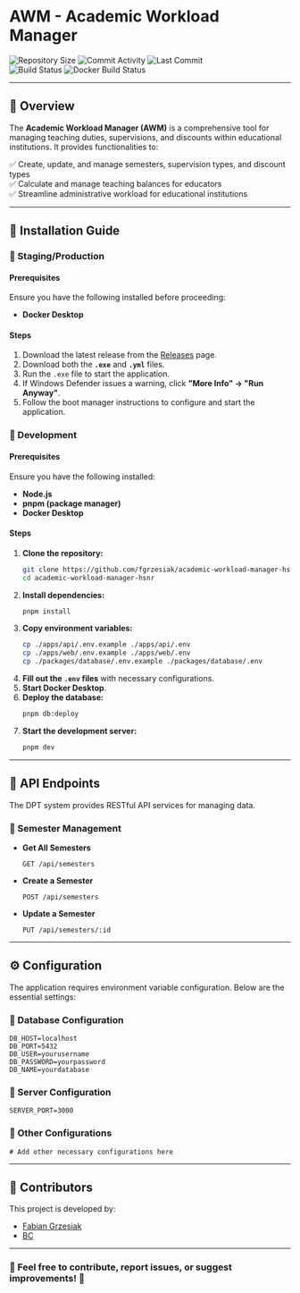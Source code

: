 # AWM - Academic Workload Manager

![Repository Size](https://img.shields.io/github/repo-size/fgrzesiak/academic-workload-manager-hsnr?logo=github)
![Commit Activity](https://img.shields.io/github/commit-activity/m/fgrzesiak/academic-workload-manager-hsnr?logo=github)
![Last Commit](https://img.shields.io/github/last-commit/fgrzesiak/academic-workload-manager-hsnr?logo=github)  
![Build Status](https://img.shields.io/github/actions/workflow/status/fgrzesiak/academic-workload-manager-hsnr/build.yml?logo=githubactions&logoColor=white)
![Docker Build Status](https://img.shields.io/github/actions/workflow/status/fgrzesiak/academic-workload-manager-hsnr/docker.yml?label=docker-build&logo=docker&logoColor=white)

---

## 📌 Overview
The **Academic Workload Manager (AWM)** is a comprehensive tool for managing teaching duties, supervisions, and discounts within educational institutions. It provides functionalities to:

✅ Create, update, and manage semesters, supervision types, and discount types  
✅ Calculate and manage teaching balances for educators  
✅ Streamline administrative workload for educational institutions

---

## 🚀 Installation Guide
### 🔹 Staging/Production
#### Prerequisites
Ensure you have the following installed before proceeding:
- **Docker Desktop**

#### Steps
1. Download the latest release from the [Releases](https://github.com/fgrzesiak/academic-workload-manager-hsnr/releases) page.
2. Download both the **`.exe`** and **`.yml`** files.
3. Run the `.exe` file to start the application.
4. If Windows Defender issues a warning, click **"More Info" → "Run Anyway"**.
5. Follow the boot manager instructions to configure and start the application.


### 🔹 Development
#### Prerequisites
Ensure you have the following installed:
- **Node.js**
- **pnpm (package manager)**
- **Docker Desktop**

#### Steps
1. **Clone the repository:**
   ```sh
   git clone https://github.com/fgrzesiak/academic-workload-manager-hsnr.git
   cd academic-workload-manager-hsnr
   ```
2. **Install dependencies:**
   ```sh
   pnpm install
   ```
3. **Copy environment variables:**
   ```sh
   cp ./apps/api/.env.example ./apps/api/.env
   cp ./apps/web/.env.example ./apps/web/.env
   cp ./packages/database/.env.example ./packages/database/.env
   ```
4. **Fill out the `.env` files** with necessary configurations.
5. **Start Docker Desktop**.
6. **Deploy the database:**
   ```sh
   pnpm db:deploy
   ```
7. **Start the development server:**
   ```sh
   pnpm dev
   ```

---

## 📡 API Endpoints
The DPT system provides RESTful API services for managing data.

### 📌 Semester Management
- **Get All Semesters**  
  ```http
  GET /api/semesters
  ```
- **Create a Semester**  
  ```http
  POST /api/semesters
  ```
- **Update a Semester**  
  ```http
  PUT /api/semesters/:id
  ```

---

## ⚙️ Configuration
The application requires environment variable configuration. Below are the essential settings:

### 🔹 Database Configuration
```env
DB_HOST=localhost
DB_PORT=5432
DB_USER=yourusername
DB_PASSWORD=yourpassword
DB_NAME=yourdatabase
```

### 🔹 Server Configuration
```env
SERVER_PORT=3000
```

### 🔹 Other Configurations
```env
# Add other necessary configurations here
```

---

## 👥 Contributors
This project is developed by:
- [Fabian Grzesiak](https://github.com/fgrzesiak)
- [BC](https://github.com/B4ZZ3)

---

### 🎯 Feel free to contribute, report issues, or suggest improvements! 🚀

